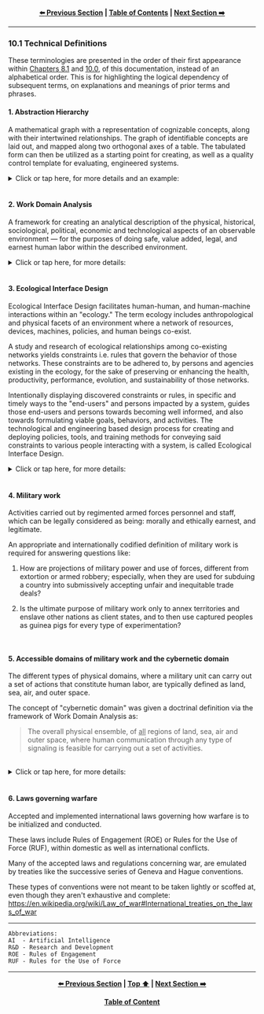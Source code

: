 <div align="center">
  
  **[:arrow_left: Previous Section][Prev] | [Table of Contents][TOC] | [Next Section :arrow_right:][Next]**
  
  [Prev]: /expose/10-0.md
  [Next]: /expose/10-2.md
  [TOC]: /README.md#table-of-contents
  
</div>

---

### 10.1 Technical Definitions

These terminologies are presented in the order of their first appearance within [Chapters 8.1](/expose/08-1.md) and [10.0](/expose/10-0.md), of this documentation, instead of an alphabetical order. This is for highlighting the logical dependency of subsequent terms, on explanations and meanings of prior terms and phrases. 

#### 1. Abstraction Hierarchy

A mathematical graph with a representation of cognizable concepts, along with their intertwined relationships. The graph of identifiable concepts are laid out, and mapped along two orthogonal axes of a table. The tabulated form can then be utilized as a starting point for creating, as well as a quality control template for evaluating, engineered systems. 

<details><summary>Click or tap here, for more details and an example:</summary>

1. The first axis denotes the semantic continuum of Part-Whole relationships, from a modal logic and systems perspective. 

1. The second axis denotes the continuum of tangible (i.e. concrete and specific), versus, the abstract (i.e. intangible and generic) nature of each individuated concept being graphed, with respect to human sense organs and cognitive faculties, as per the science of [human factors and ergonomics](https://en.wikipedia.org/wiki/Human_factors_and_ergonomics). 

1. Example:
    ```
    Unstructured list of concepts: 
        brand image, vehicle, engine, driverless, Toyota, algorithm, trustworthy,  
        cost, factory, V12 Engine, Lamborghini, durable, ethical norms, mileage.


    Hierarchical tabulation: 


              ▲                                                              Abstract-Whole
      Abstract│   ┌───────────────┐                                         (purpose or aim)
     (general)│   │ Ethical norms │
              │   └───────────────┘
              │
              │             ┌────────────┐                               ┌─────────────┐
              │             │ Driverless │                               │ Brand image │
              │             └────────────┘                               └─────────────┘
              │                                    ┌─────────────┐
              │                                    │ Lamborghini │       ┌─────────────┐
              │                                    ├─────────────┤       │ Trustworthy │
              │                                    │ Toyota      │       └─────────────┘
              │                                    └─────────────┘
              │        ┌───────────┐                                     ┌─────────┐
              │        │ Algorithm │                                     │ Vehicle │
              │        └───────────┘           ┌────────────┐            └─────────┘
              │                                │ Durability │
              │                                └────────────┘
              │
              │             ┌──────────┐     ┌────────────┐
              │             │ Engine   │     │ Mileage    │
              │             └──────────┘     └────────────┘
              │
              │   ┌────────────┐                                       ┌─────────┐
              │   │ V12 Engine │                                       │ Factory │
      Tangible│   └────────────┘                                       └─────────┘
    (specific)│
              └───────────────────────────────────────────────────────────────────────────►
                  Part                                                             Whole
               (component)                                                       (assembly)
    ```

1. In the above diagram: 

    1. When we track the concepts along the diagonal bandwidth, from Tangible-Parts towards an Abstract-Whole, we can conveniently notice that a *"Driverless-Lamborghini"* would be pointless, because it wouldn't add any value to Lamborghini's brand image of, "experiencing the excitement of being in the driver's seat of a super car." 

    1. However, a *"Driverless-Toyota-Vehicle"* could be a worthwhile output from an industrial factory for, "experiencing the serenity of not being in the driver's seat of a taxi, or a delivery van." 

    1. It can be estimated that a method for encouraging "consumer confidence" in the generalized concept of a driverless vehicle, as well as in each specific instance of a produced drone model, would be borne out of a set of design and business decisions made by R&D groups involving manufacturing companies. Such decisions would invariably need to accommodate concepts like a particular model's rated durability and type of engine, along with many more concepts like: the model's available accessories, repair costs, insurance policies, and replacement orders from dealerships. It can also be surmised that those design and business decisions would naturally be dependent on internal, quantitative fiscal goals of each company within an overall supply chain, and even on qualitative concepts like "consumer satisfaction" that haven't been represented in the current iteration, of the given example of an Abstraction Hierarchy.  

    1. Even a systemic overhaul of an entire geographic region's transport infrastructure could be achievable, for stimulating the economy, and for improving ecological sustainability, if the appropriate level of trustworthiness were to be  instilled in the minds of prospective customers, for purchasing and relying on particular models of cost-effective driverless vehicles. 

    1. So, when considering the question, "Why is the concept of 'ethical norms' an Abstract-Part of a system?", the more pertinent question would be, "How can ethical norms not be a part of human ecology, where ethical behavior of agents and agencies, are an expected, practical, and tangible requirement of everyday life?"  

1. This method of tabulation can account for anthropomorphic, cultural, lexical, and ethnographic connotations associated with each identifiable concept, wherein concepts are represented as mathematical objects, with graph based nodes and edges, in a hierarchical vector space. Doing so is necessary for building [natural language processing](https://en.wikipedia.org/wiki/Natural_language_processing) algorithms, and other types of programmable algorithms for systems driven by goal oriented [artificial intelligence](https://en.wikipedia.org/wiki/Artificial_intelligence#Goals) (AI). AI algorithms can utilize a given graph based lexicon derived from an Abstraction Hierarchy, i.e. a relational database of words.

1. Canonical Abstraction Hierarchies and databases are crafted by skilled researchers, engineers, and technicians, to train an AI for performing various automated or semi-automated tasks, and functions, within a physical environment.

1. The part-whole relationships among tabulated or graphically represented concepts are measurable, objective, and provable via set theoretic principles. The degree of abstractness of a tabulated concept, is subjective and dependent on the knowledge, experience, and expertise of the craftsperson who authors and manually creates a particular instance of an Abstraction Hierarchy. Thus, the objective as well as subjective aspects of real-world human experiences, pertaining to a field of study and work, can be modeled or represented, by single or collaborating authors of Abstraction Hierarchies.  

1. Abstraction Hierarchies in the form of tables or graphs, form the ground truth and the basis for subsequent categorization as well as classification algorithms, in an AI training schedule, or pipeline. As such, these truth tables are necessary for producing codified software components of systems driven by an AI, like unmanned vehicles i.e. drones. Such graphical tables are also necessary for creating user manuals, safety protocols, and addressing performance issues of the automation. 

1. An Abstraction Hierarchy can recursively describe itself, its contents, and also its construction techniques. That is, the concepts of abstractions, hierarchies, and of the mathematical operations needed for constructing an Abstraction Hierarchy (using a given collection of other concepts that need to be classified or categorized), can be described with an Abstraction Hierarchy. 

1. In this manner, Abstraction Hierarchies serve as an indispensable tool for doing feasibility and impact studies, and can also be used for creating a bill of materials for a product, designing user-interaction maps, evaluating design alternatives, conducting cost-benefit analyses, and even for making legally defensible business decisions from available options.  

1. From the lens of operation's research and organizational psychology: Abstraction Hierarchies are used for creating and evaluating trained behaviors of the managers, supervisors, and operators who purchase, utilize, and operate a technological system within a domain. 

1. Therefore, the accuracy, precision, [concurrency](https://en.wikipedia.org/wiki/Concurrency_(computer_science)), [closure](https://en.wikipedia.org/wiki/Closure_(mathematics)), and efficiency of a programmable and engineered system, cannot be properly defined or evaluated, without the art and science of methodical tabulations of "concepts," being arranged in certain regularized hierarchical structures. 

1. The most important caveat to be mindful of, is the fact that the art of creating different Abstraction Hierarchies, results in engineered or engineering systems that have different sets of functional priorities. Those priorities driven by a business minded person through an AI, might not prioritize the well being of end-users, bystanders, earthly species, habitats, and of vulnerable people impacted by the system, over their own self-centered pecuniary motives. 

1. Interestingly, an Abstraction Hierarchy with all conceivable concepts in every possible language, constructs an **"Ontology"** like the one being built by Google and OpenAI. 

    1. An ontology that can define "the concept of a concept," along with other things observable in the universe, usually ends up getting labeled as an "Upper Ontology" by philosophers and computer scientists.  

1. Here are additional references and examples of Abstraction Hierarchy's usage in creating and evaluating automated systems: https://scholar.google.com/citations?user=yFs-PHYAAAAJ  

</details>
</br>

#### 2. Work Domain Analysis

A framework for creating an analytical description of the physical, historical, sociological, political, economic and technological aspects of an observable environment — for the purposes of doing safe, value added, legal, and earnest human labor within the described environment. 

<details><summary>Click or tap here, for more details:</summary>

1. Such an analytical description typically involves an Abstraction Hierarchy that categorically describes each and every entity of elemental, and ensemble nature of complex systems (like power plants and airports), that living and non-living entities can be exposed to, while a particular context of work is being carried out in the described environment. 

1. A Work Domain Analysis, is necessary for identifying hazards and faults present within systems that owners, operators, and bystanders can be exposed to, in an observed ecology. Such hazards and faults naturally lead to liabilities, but can also give way to *zero-day-hacks* of susceptible and improperly managed systems. Work Domain Analysis consequently provides methods and policies for mitigating risks. 

1. This approach to analysis and decision making is useful in identifying the type of work that can, and ought to be done, in environments like: "online spaces" generated by wide-area connectivity of internet enabled devices ([IoT](https://en.wikipedia.org/wiki/Internet_of_things)), permafrost, deep ocean, and outer space. These types of environments are being newly explored, especially by military and commercial operators seeking a sustainable foothold in those subdomains. 

1. Here is a primer on the subject: [*"Work Domain Analysis Concepts, Guidelines, and Cases"* by Neelam Naikar](https://www.taylorfrancis.com/books/mono/10.1201/b14774/work-domain-analysis-neelam-naikar) 

</details>
</br>

#### 3. Ecological Interface Design

Ecological Interface Design facilitates human-human, and human-machine interactions within an "ecology." The term ecology includes anthropological and physical facets of an environment where a network of resources, devices, machines, policies, and human beings co-exist. 

A study and research of ecological relationships among co-existing networks yields constraints i.e. rules that govern the behavior of those networks. These constraints are to be adhered to, by persons and agencies existing in the ecology, for the sake of preserving or enhancing the health, productivity, performance, evolution, and sustainability of those networks. 

Intentionally displaying discovered constraints or rules, in specific and timely ways to the "end-users" and persons impacted by a system, guides those end-users and persons towards becoming well informed, and also towards formulating viable goals, behaviors, and activities. The technological and engineering based design process for creating and deploying policies, tools, and training methods for conveying said constraints to various people interacting with a system, is called Ecological Interface Design.

<details><summary>Click or tap here, for more details:</summary>

1. Among Ecological Interface Designers, constraints and boundaries that already exist, and can potentially exist within an ecology, are colloquially known as "affordences." Though the word is unlikely to be found in any English dictionary, it has exactly the same meaning and usage as "sanctions." An affordence or a sanction, restricts or enables particular degrees of freedom that an agent can have, in order to think or act, within an ecology. 

1. The main aim of Ecological Interface Design is to structure an agent's intentions that can permeate in an ecology, via synthetic guide rails contrived by human beings, like philosophical principles, social norms, or conventions; and also via natural ones like physical laws of thermodynamics, or electromagnetism. In this design process, the value or worth of any particular set of guiding structures, is acknowledged as being culturally dependent, and also as being contextually *bounded* to "the end-user" of the built interface. 

1. For engineering purposes, the meaning of the word [end-user](https://en.wikipedia.org/wiki/End_user) is often the same as the technical, and legally warranted usage of the concept of end-user in contractual agreements called, "End-user License Agreement (EULA)" for goods or services supplied by an agency, to a consenting consumer.  

1. Examples on how to build an Abstraction Hierarchy, when conducting a Work Domain Analysis, are explained within this article on Ecological Interface Design: https://en.wikipedia.org/wiki/Ecological_interface_design  

1. Some more details about how Ecological Interface Design plays an integral role in industrial, and systems engineering, is explained here: https://en.wikipedia.org/wiki/Ecological_interface_design 

</details>
</br>

#### 4. Military work

Activities carried out by regimented armed forces personnel and staff, which can be legally considered as being: morally and ethically earnest, and legitimate. 

An appropriate and internationally codified definition of military work is required for answering questions like: 

1. How are projections of military power and use of forces, different from extortion or armed robbery; especially, when they are used for subduing a country into submissively accepting unfair and inequitable trade deals? 

1. Is the ultimate purpose of military work only to annex territories and enslave other nations as client states, and to then use captured peoples as guinea pigs for every type of experimentation? 

</br>

#### 5. Accessible domains of military work and the cybernetic domain

The different types of physical domains, where a military unit can carry out a set of actions that constitute human labor, are typically defined as land, sea, air, and outer space. 

The concept of "cybernetic domain" was given a doctrinal definition via the framework of Work Domain Analysis as: 

>The overall physical ensemble, of <ins>all</ins> regions of land, sea, air and outer space, where human communication through any type of signaling is feasible for carrying out a set of activities. 

<br>
<details><summary>Click or tap here, for more details:</summary>

1. For the military, the cyber-domain (i.e. the cybernetic domain) isn't merely the aspect of day-to-day reality that involves electronic communications, it is the whole of reality across every measurable span of space and time, that involves any communicability of physical information, between any and all communicating entities including human beings, and engineered devices. 

1. Without such a definition of the cyber-domain, the concepts of cyber-warfare, and cyber-attacks remain ill-defined. And with such a definition of the cyber-domain, cyber-warfare has come to include genetic modification, social engineering, computer networking, and multimedia based attacks on supervised as well as unsupervised systems. 

1. So, defending critical infrastructure systems or any other envelop of habitation from cyber-attacks, naturally requires an astute understanding of how strategies and tactics for cyber-attacks can be developed, and orchestrated. 

As such, through this framework of definitions, the military can subsume all human activities, and assert superior authority over all categories and classes of actions, that can be performed by any conceivable agency or organization, including the judiciary. It is however, unnecessary for any military unit to be involved in steering a civilian agency or a group. 

>**What can be done, need not be what ought to be done.** 

</details>
</br>

#### 6. Laws governing warfare

Accepted and implemented international laws governing how warfare is to be initialized and conducted. 

These laws include Rules of Engagement (ROE) or Rules for the Use of Force (RUF), within domestic as well as international conflicts. 

Many of the accepted laws and regulations concerning war, are emulated by treaties like the successive series of Geneva and Hague conventions. 

These types of conventions were not meant to be taken lightly or scoffed at, even though they aren't exhaustive and complete: https://en.wikipedia.org/wiki/Law_of_war#International_treaties_on_the_laws_of_war 

---

```
Abbreviations:
AI  - Artificial Intelligence
R&D - Research and Development
ROE - Rules of Engagement 
RUF - Rules for the Use of Force
```

---

<div align="center">
  
  **[:arrow_left: Previous Section][Prev] | [Top :arrow_up:][Top] | [Next Section :arrow_right:][Next]** 
  
  **[Table of Content][TOC]**

  [Prev]: /expose/10-0.md
  [Top]: /expose/10-1.md#101-technical-definitions
  [Next]: /expose/10-2.md
  [TOC]: /README.md#table-of-contents
  
</div>